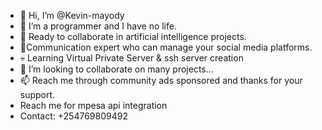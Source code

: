- 👋 Hi, I’m @Kevin-mayody
- 👀 I’m a programmer and I have no life.
- 🌱 Ready to collaborate in artificial intelligence projects.
- 🌱Communication expert who can manage your social media platforms.
- 💀 Learning Virtual Private Server & ssh server creation
- 💞️ I’m looking to collaborate on many projects...
- 📫 Reach me through community ads sponsored and thanks for your support.
- Reach me for mpesa api integration
- Contact: +254769809492

<!---
Kevin-mayody/Kevin-mayody is a ✨ special ✨ repository because its `README.md` (this file) appears on your GitHub profile.
You can click the Preview link to take a look at your changes.
--->

